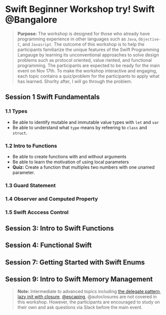 # Swift Beginner Workshop try! Swift @Bangalore
> **Purpose:** The workshop is designed for those who already have programming experience in other languages such as `Java`, `Objective-C`, and `Javasript`. The outcome of this workshop is to help the participants familiarize the  unique features of the Swift Programming Langauge by learning its unconventional approaches to solve design problems such as protocol oriented, value riented, and functional programming. The participants are expected to be ready for the main event on Nov 17th. To make the workshop interactive and engaging, each topic contains a quiz/problem for the participants to apply what has learned. Shorlty after, I will go through the problem. 

## Session 1 Swift Fundamentals

### 1.1 Types
- Be able to identify mutable and immutable value types with `let` and `var`
- Be able to understand what `type` means by refeering to `class` and `struct`. 

### 1.2 Intro to Functions
- Be able to create functions with and without arguments
- Be able to learn the motivation of using local parameters
- **Quiz:** Create a function that multiples two numbers with one unamed parameter. 

### 1.3 Guard Statement

### 1.4 Observer and Computed Property

### 1.5 Swift Acccess Control 

## Session 3: Intro to Swift Functions

## Session 4: Functional Swift

## Session 7: Getting Started with Swift Enums

## Session 9: Intro to Swift Memory Management


> **Note:** Intermediate to advanced topics including [the delegate pattern](https://www.bobthedeveloper.io/blog/the-complete-understanding-of-swift-delegate-and-data-source), [lazy init with closure](https://www.bobthedeveloper.io/blog/swift-lazy-initialization-with-closures), [@escaping](https://www.andrewcbancroft.com/2017/04/26/what-in-the-world-is-an-escaping-closure-in-swift/
), @autoclosures are not covered in this workshop. However, the participants are encouraged to study on their own and ask questions via Slack before the main event. 
